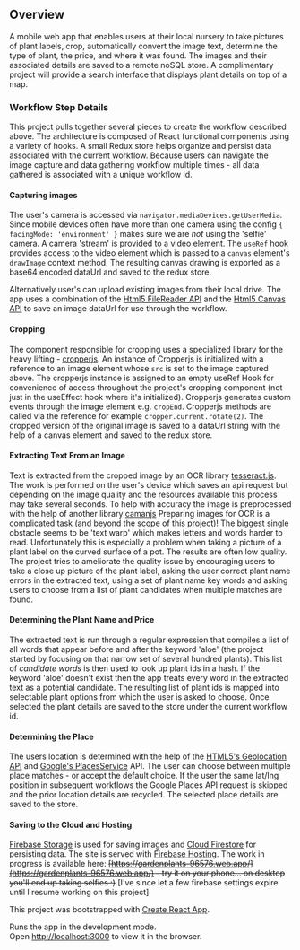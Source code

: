 
## Overview

A mobile web app that enables users at their local nursery to take pictures of plant labels, crop, automatically convert the image text, determine the type of plant, the price, and where it was found. The images and their associated details are saved to a remote noSQL store. A complimentary project will provide a search interface that displays plant details on top of a map.


### Workflow Step Details

This project pulls together several pieces to create the workflow described above. The architecture is composed of React functional components using a variety of hooks. A small Redux store helps organize and persist data associated with the current workflow. Because users can navigate the image capture and data gathering workflow multiple times - all data gathered is associated with a unique workflow id.

#### Capturing images

The user's camera is accessed via `navigator.mediaDevices.getUserMedia`. Since mobile devices often have more than one camera using the config `{ facingMode: 'environment' }` makes sure we are *not* using the 'selfie' camera. A camera 'stream' is provided to a video element. The `useRef` hook provides access to the video element which is passed to a `canvas` element's `drawImage` context method. The resulting canvas drawing is exported as a base64 encoded dataUrl and saved to the redux store.

Alternatively user's can upload existing images from their local drive. The app uses a combination of the [Html5 FileReader API](https://developer.mozilla.org/en-US/docs/Web/API/FileReader) and the [Html5 Canvas API](https://developer.mozilla.org/en-US/docs/Web/API/Canvas_API) to save an image dataUrl for use through the workflow.

#### Cropping

The component responsible for cropping uses a specialized library for the heavy lifting - [cropperjs](https://fengyuanchen.github.io/cropperjs/). An instance of Cropperjs is initialized with a reference to an image element whose `src` is set to the image captured above. The cropperjs instance is assigned to an empty useRef Hook for convenience of access throughout the project's cropping component (not just in the useEffect hook where it's initialized). Cropperjs generates custom events through the image element e.g. `cropEnd`. Cropperjs methods are called via the reference for example `cropper.current.rotate(2)`. The cropped version of the original image is saved to a dataUrl string with the help of a canvas element and saved to the redux store.

#### Extracting Text From an Image
Text is extracted from the cropped image by an OCR library [tesseract.js](https://tesseract.projectnaptha.com/). The work is performed on the user's device which saves an api request but depending on the image quality and the resources available this process may take several seconds. To help with accuracy the image is preprocessed with the help of another library [camanjs](http://camanjs.com/) Preparing images for OCR is a complicated task (and beyond the scope of this project)! The biggest single obstacle seems to be 'text warp' which makes letters and words harder to read. Unfortunately this is especially a problem when taking a picture of a plant label on the curved surface of a pot. The results are often low quality. The project tries to ameliorate the quality issue by encouraging users to take a close up picture of the plant label, asking the user correct plant name errors in the extracted text, using a set of plant name key words and asking users to choose from a list of plant candidates when multiple matches are found.

#### Determining the Plant Name and Price

The extracted text is run through a regular expression that compiles a list of all words that appear before and after the keyword 'aloe' (the project started by focusing on that narrow set of several hundred plants). This list of *candidate words* is then used to look up plant ids in a hash. If the keyword 'aloe' doesn't exist then the app treats every word in the extracted text as a potential candidate. The resulting list of plant ids is mapped into selectable plant options from which the user is asked to choose. Once selected the plant details are saved to the store under the current workflow id.

#### Determining the Place

The users location is determined with the help of the [HTML5's Geolocation API](https://developer.mozilla.org/en-US/docs/Web/API/Geolocation_API) and [Google's PlacesService](https://developers.google.com/places/web-service/details) API. The user can choose between multiple place matches - or accept the default choice. If the user the same lat/lng position in subsequent workflows the Google Places API request is skipped and the prior location details are recycled. The selected place details are saved to the store.

#### Saving to the Cloud and Hosting
[Firebase Storage](https://firebase.google.com/products/storage) is used for saving images and [Cloud Firestore](https://firebase.google.com/products/firestore) for persisting data. The site is served with [Firebase Hosting](https://firebase.google.com/products/hosting). The work in progress is available here: ~~[https://gardenplants-96576.web.app/](https://gardenplants-96576.web.app/) - try it on your phone... on desktop you'll end up taking selfies :)~~ [I've since let a few firebase settings expire until I resume working on this project]

This project was bootstrapped with [Create React App](https://github.com/facebook/create-react-app).

Runs the app in the development mode.<br />
Open [http://localhost:3000](http://localhost:3000) to view it in the browser.
